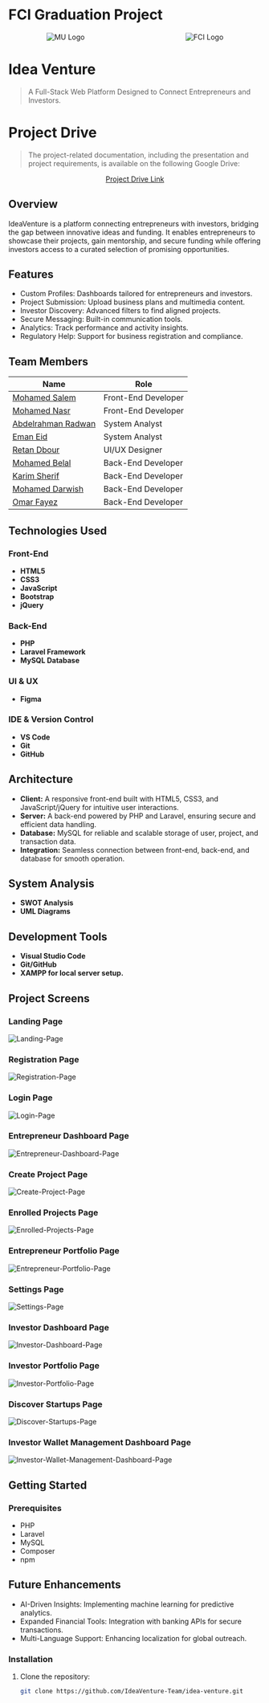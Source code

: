 # FCI Graduation Project

<div align="center">
  <img src="./README-Assets/MU-Logo.png" alt="MU Logo" style="max-width: 100px; height: auto;" />
    &nbsp;&nbsp;&nbsp;&nbsp;&nbsp;&nbsp;&nbsp;&nbsp;&nbsp;&nbsp;&nbsp;&nbsp;&nbsp;&nbsp;&nbsp;&nbsp;&nbsp;&nbsp;&nbsp;&nbsp;&nbsp;&nbsp;&nbsp;&nbsp;
    &nbsp;&nbsp;&nbsp;&nbsp;&nbsp;&nbsp;&nbsp;&nbsp;&nbsp;&nbsp;&nbsp;&nbsp;&nbsp;&nbsp;&nbsp;&nbsp;&nbsp;&nbsp;&nbsp;&nbsp;&nbsp;&nbsp;&nbsp;&nbsp; 
  <img src="./README-Assets/FCI-Logo.png" alt="FCI Logo" style="max-width: 100px; height: auto;" />
</div>

# Idea Venture

> A Full-Stack Web Platform Designed to Connect Entrepreneurs and Investors.

# Project Drive

> The project-related documentation, including the presentation and project requirements, is available on the following Google Drive:

<div align="center">
  <a href="https://drive.google.com/drive/folders/1E-aZZg0uSknJszdUJfYIB6OeXNlOxH1N?usp=drive_link">Project Drive Link</a>
</div>

## Overview

IdeaVenture is a platform connecting entrepreneurs with investors, bridging the gap between innovative ideas and funding. It enables entrepreneurs to showcase their projects, gain mentorship, and secure funding while offering investors access to a curated selection of promising opportunities.

## Features

-   Custom Profiles: Dashboards tailored for entrepreneurs and investors.
-   Project Submission: Upload business plans and multimedia content.
-   Investor Discovery: Advanced filters to find aligned projects.
-   Secure Messaging: Built-in communication tools.
-   Analytics: Track performance and activity insights.
-   Regulatory Help: Support for business registration and compliance.

## Team Members

| Name                                                               | Role                |
| ------------------------------------------------------------------ | ------------------- |
| [Mohamed Salem](linkedin.com/in/mohamed-salem149)                  | Front-End Developer |
| [Mohamed Nasr](linkedin.com/in/monasr12)                           | Front-End Developer |
| [Abdelrahman Radwan](linkedin.com/in/abdelrahman-radwan-0b668223a) | System Analyst      |
| [Eman Eid](linkedin.com/in/eman-eied-01620a21a)                    | System Analyst      |
| [Retan Dbour](linkedin.com/in/retan-dbour-466236234)               | UI/UX Designer      |
| [Mohamed Belal](linkedin.com/in/muhammed-belal-b27b14280)          | Back-End Developer  |
| [Karim Sherif](linkedin.com/in/karimsherifff)                      | Back-End Developer  |
| [Mohamed Darwish](linkedin.com/in/mohamed-d-52262a1ba)             | Back-End Developer  |
| [Omar Fayez](linkedin.com/in/omar-fayez-282962202)                 | Back-End Developer  |

## Technologies Used

### Front-End

-   **HTML5**
-   **CSS3**
-   **JavaScript**
-   **Bootstrap**
-   **jQuery**

### Back-End

-   **PHP**
-   **Laravel Framework**
-   **MySQL Database**

### UI & UX

-   **Figma**

### IDE & Version Control

-   **VS Code**
-   **Git**
-   **GitHub**

## Architecture

-   **Client:** A responsive front-end built with HTML5, CSS3, and JavaScript/jQuery for intuitive user interactions.
-   **Server:** A back-end powered by PHP and Laravel, ensuring secure and efficient data handling.
-   **Database:** MySQL for reliable and scalable storage of user, project, and transaction data.
-   **Integration:** Seamless connection between front-end, back-end, and database for smooth operation.

## System Analysis

-   **SWOT Analysis**
-   **UML Diagrams**

## Development Tools

-   **Visual Studio Code**
-   **Git/GitHub**
-   **XAMPP for local server setup.**

## Project Screens

### Landing Page

![Landing-Page](./README-Assets/Screens/Landing-Page.png)

### Registration Page

![Registration-Page](./README-Assets/Screens/Registration-Page.png)

### Login Page

![Login-Page](./README-Assets/Screens/Login-Page.png)

### Entrepreneur Dashboard Page

![Entrepreneur-Dashboard-Page](./README-Assets/Screens/Entrepreneur-Dashboard-Page.png)

### Create Project Page

![Create-Project-Page](./README-Assets/Screens/Create-Project-Page.png)

### Enrolled Projects Page

![Enrolled-Projects-Page](./README-Assets/Screens/Enrolled-Projects-Page.png)

### Entrepreneur Portfolio Page

![Entrepreneur-Portfolio-Page](./README-Assets/Screens/Entrepreneur-Portfolio-Page.png)

### Settings Page

![Settings-Page](./README-Assets/Screens/Settings-Page.png)

### Investor Dashboard Page

![Investor-Dashboard-Page](./README-Assets/Screens/Investor-Dashboard-Page.png)

### Investor Portfolio Page

![Investor-Portfolio-Page](./README-Assets/Screens/Investor-Portfolio-Page.png)

### Discover Startups Page

![Discover-Startups-Page](./README-Assets/Screens/Discover-Startups-Page.png)

### Investor Wallet Management Dashboard Page

![Investor-Wallet-Management-Dashboard-Page](./README-Assets/Screens/Investor-Wallet-Management-Dashboard-Page.png)

## Getting Started

### Prerequisites

-   PHP
-   Laravel
-   MySQL
-   Composer
-   npm

## Future Enhancements

-   AI-Driven Insights: Implementing machine learning for predictive analytics.
-   Expanded Financial Tools: Integration with banking APIs for secure transactions.
-   Multi-Language Support: Enhancing localization for global outreach.

### Installation

1. Clone the repository:
    ```bash
    git clone https://github.com/IdeaVenture-Team/idea-venture.git
    ```
